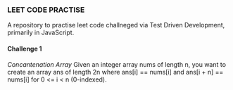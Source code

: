 ### LEET CODE PRACTISE

A repository to practise leet code challneged via Test Driven Development, primarily in JavaScript.

#### Challenge 1

_Concantenation Array_
Given an integer array nums of length n, you want to create an array ans of length 2n where ans[i] == nums[i] and ans[i + n] == nums[i] for 0 <= i < n (0-indexed).
